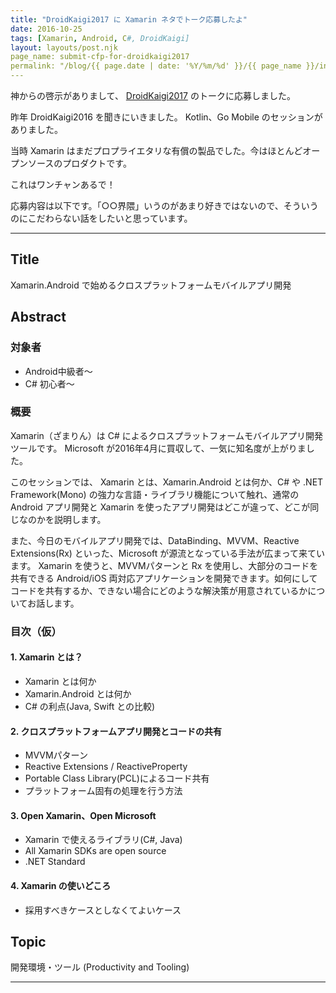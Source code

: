 ```yaml
---
title: "DroidKaigi2017 に Xamarin ネタでトーク応募したよ"
date: 2016-10-25
tags: [Xamarin, Android, C#, DroidKaigi]
layout: layouts/post.njk
page_name: submit-cfp-for-droidkaigi2017
permalink: "/blog/{{ page.date | date: '%Y/%m/%d' }}/{{ page_name }}/index.html"
---
```


神からの啓示がありまして、 [DroidKaigi2017](https://droidkaigi.github.io/2017/) のトークに応募しました。

<!--more-->

昨年 DroidKaigi2016 を聞きにいきました。 Kotlin、Go Mobile のセッションがありました。

当時 Xamarin はまだプロプライエタリな有償の製品でした。今はほとんどオープンソースのプロダクトです。

これはワンチャンあるで！

応募内容は以下です。「○○界隈」いうのがあまり好きではないので、そういうのにこだわらない話をしたいと思っています。

----

## Title

Xamarin.Android で始めるクロスプラットフォームモバイルアプリ開発

## Abstract

### 対象者

* Android中級者〜
* C# 初心者〜

### 概要

Xamarin（ざまりん）は C# によるクロスプラットフォームモバイルアプリ開発ツールです。
Microsoft が2016年4月に買収して、一気に知名度が上がりました。

このセッションでは、 Xamarin とは、Xamarin.Android とは何か、C# や .NET Framework(Mono) の強力な言語・ライブラリ機能について触れ、通常の Android アプリ開発と Xamarin を使ったアプリ開発はどこが違って、どこが同じなのかを説明します。

また、今日のモバイルアプリ開発では、DataBinding、MVVM、Reactive Extensions(Rx) といった、Microsoft が源流となっている手法が広まって来ています。
Xamarin を使うと、MVVMパターンと Rx を使用し、大部分のコードを共有できる Android/iOS 両対応アプリケーションを開発できます。如何にしてコードを共有するか、できない場合にどのような解決策が用意されているかについてお話します。

### 目次（仮）

#### 1. Xamarin とは？

* Xamarin とは何か
* Xamarin.Android とは何か
* C# の利点(Java, Swift との比較)

#### 2. クロスプラットフォームアプリ開発とコードの共有

* MVVMパターン
* Reactive Extensions / ReactiveProperty
* Portable Class Library(PCL)によるコード共有
* プラットフォーム固有の処理を行う方法

#### 3. Open Xamarin、Open Microsoft

* Xamarin で使えるライブラリ(C#, Java)
* All Xamarin SDKs are open source
* .NET Standard

#### 4. Xamarin の使いどころ

* 採用すべきケースとしなくてよいケース

## Topic

開発環境・ツール (Productivity and Tooling)

----
